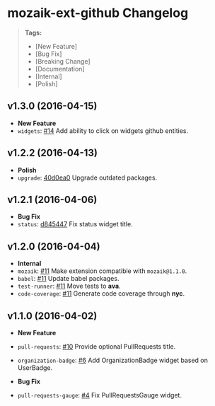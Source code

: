 # mozaik-ext-github Changelog

> **Tags:**
> - [New Feature]
> - [Bug Fix]
> - [Breaking Change]
> - [Documentation]
> - [Internal]
> - [Polish]


## v1.3.0 (2016-04-15)

* **New Feature**
 * `widgets`: [#14](https://github.com/plouc/mozaik-ext-github/pull/14) Add ability to click on widgets github entities.


## v1.2.2 (2016-04-13)

* **Polish**
 * `upgrade`: [40d0ea0](https://github.com/plouc/mozaik-ext-github/commit/40d0ea0b2ef88ada5eac1d5315e8a79361472e8d) Upgrade outdated packages.


## v1.2.1 (2016-04-06)

* **Bug Fix**
 * `status`: [d845447](https://github.com/plouc/mozaik-ext-github/commit/d845447603de63c3ce9fc22ac77fd3e614ee3519) Fix status widget title.


## v1.2.0 (2016-04-04)

* **Internal**
 * `mozaik`: [#11](https://github.com/plouc/mozaik-ext-github/pull/11) Make extension compatible with `mozaik@1.1.0`.
 * `babel`: [#11](https://github.com/plouc/mozaik-ext-github/pull/11) Update babel packages.
 * `test-runner`: [#11](https://github.com/plouc/mozaik-ext-github/pull/11) Move tests to **ava**.
 * `code-coverage`: [#11](https://github.com/plouc/mozaik-ext-github/pull/11) Generate code coverage through **nyc**.


## v1.1.0 (2016-04-02)

* **New Feature**
 * `pull-requests`: [#10](https://github.com/plouc/mozaik-ext-github/pull/10) Provide optional PullRequests title.
 * `organization-badge`: [#6](https://github.com/plouc/mozaik-ext-github/pull/6) Add OrganizationBadge widget based on UserBadge.
 
* **Bug Fix**
 * `pull-requests-gauge`: [#4](https://github.com/plouc/mozaik-ext-github/pull/4) Fix PullRequestsGauge widget.
